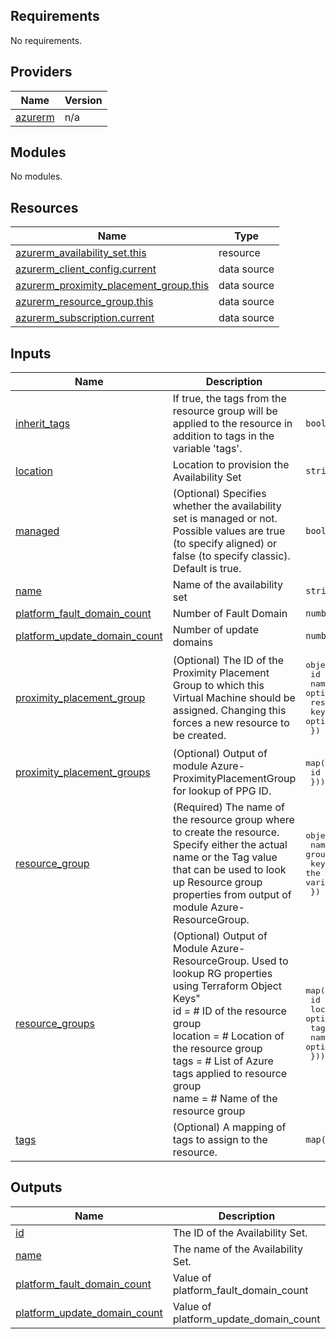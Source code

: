 <!-- BEGIN_TF_DOCS -->
## Requirements

No requirements.

## Providers

| Name | Version |
|------|---------|
| <a name="provider_azurerm"></a> [azurerm](#provider\_azurerm) | n/a |

## Modules

No modules.

## Resources

| Name | Type |
|------|------|
| [azurerm_availability_set.this](https://registry.terraform.io/providers/hashicorp/azurerm/latest/docs/resources/availability_set) | resource |
| [azurerm_client_config.current](https://registry.terraform.io/providers/hashicorp/azurerm/latest/docs/data-sources/client_config) | data source |
| [azurerm_proximity_placement_group.this](https://registry.terraform.io/providers/hashicorp/azurerm/latest/docs/data-sources/proximity_placement_group) | data source |
| [azurerm_resource_group.this](https://registry.terraform.io/providers/hashicorp/azurerm/latest/docs/data-sources/resource_group) | data source |
| [azurerm_subscription.current](https://registry.terraform.io/providers/hashicorp/azurerm/latest/docs/data-sources/subscription) | data source |

## Inputs

| Name | Description | Type | Default | Required |
|------|-------------|------|---------|:--------:|
| <a name="input_inherit_tags"></a> [inherit\_tags](#input\_inherit\_tags) | If true, the tags from the resource group will be applied to the resource in addition to tags in the variable 'tags'. | `bool` | `false` | no |
| <a name="input_location"></a> [location](#input\_location) | Location to provision the Availability Set | `string` | n/a | yes |
| <a name="input_managed"></a> [managed](#input\_managed) | (Optional) Specifies whether the availability set is managed or not. Possible values are true (to specify aligned) or false (to specify classic). Default is true. | `bool` | `true` | no |
| <a name="input_name"></a> [name](#input\_name) | Name of the availability set | `string` | n/a | yes |
| <a name="input_platform_fault_domain_count"></a> [platform\_fault\_domain\_count](#input\_platform\_fault\_domain\_count) | Number of Fault Domain | `number` | `2` | no |
| <a name="input_platform_update_domain_count"></a> [platform\_update\_domain\_count](#input\_platform\_update\_domain\_count) | Number of update domains | `number` | `5` | no |
| <a name="input_proximity_placement_group"></a> [proximity\_placement\_group](#input\_proximity\_placement\_group) | (Optional) The ID of the Proximity Placement Group to which this Virtual Machine should be assigned. Changing this forces a new resource to be created. | <pre>object({<br>    id                  = optional(string)<br>    name                = optional(string)<br>    resource_group_name = optional(string)<br>    key                 = optional(string)<br>  })</pre> | `null` | no |
| <a name="input_proximity_placement_groups"></a> [proximity\_placement\_groups](#input\_proximity\_placement\_groups) | (Optional) Output of module Azure-ProximityPlacementGroup for lookup of PPG ID. | <pre>map(object({<br>    id = optional(string)<br>  }))</pre> | `{}` | no |
| <a name="input_resource_group"></a> [resource\_group](#input\_resource\_group) | (Required) The name of the resource group where to create the resource. Specify either the actual name or the Tag value that can be used to look up Resource group properties from output of module Azure-ResourceGroup. | <pre>object({<br>    name = optional(string) # Name of the resource group<br>    key  = optional(string) # Terraform Object Key to use to find the resource group from output of module Azure-ResourceGroup supplied to variable "resource_groups"<br>  })</pre> | n/a | yes |
| <a name="input_resource_groups"></a> [resource\_groups](#input\_resource\_groups) | (Optional) Output of Module Azure-ResourceGroup. Used to lookup RG properties using Terraform Object Keys"<br>    id       = # ID of the resource group<br>    location = # Location of the resource group<br>    tags     = # List of Azure tags applied to resource group<br>    name     = # Name of the resource group | <pre>map(object({<br>    id       = optional(string)<br>    location = optional(string)<br>    tags     = optional(map(string))<br>    name     = optional(string)<br>  }))</pre> | `{}` | no |
| <a name="input_tags"></a> [tags](#input\_tags) | (Optional) A mapping of tags to assign to the resource. | `map(string)` | `{}` | no |

## Outputs

| Name | Description |
|------|-------------|
| <a name="output_id"></a> [id](#output\_id) | The ID of the Availability Set. |
| <a name="output_name"></a> [name](#output\_name) | The name of the Availability Set. |
| <a name="output_platform_fault_domain_count"></a> [platform\_fault\_domain\_count](#output\_platform\_fault\_domain\_count) | Value of platform\_fault\_domain\_count |
| <a name="output_platform_update_domain_count"></a> [platform\_update\_domain\_count](#output\_platform\_update\_domain\_count) | Value of platform\_update\_domain\_count |
<!-- END_TF_DOCS -->